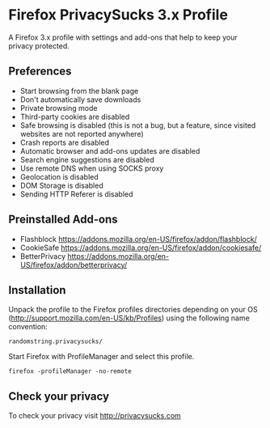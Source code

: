 Firefox PrivacySucks 3.x Profile
================================

A Firefox 3.x profile with settings and add-ons that help to keep your privacy
protected.

Preferences
-----------

- Start browsing from the blank page
- Don't automatically save downloads
- Private browsing mode
- Third-party cookies are disabled
- Safe browsing is disabled (this is not a bug, but a feature, since visited
websites are not reported anywhere)
- Crash reports are disabled
- Automatic browser and add-ons updates are disabled
- Search engine suggestions are disabled
- Use remote DNS when using SOCKS proxy
- Geolocation is disabled
- DOM Storage is disabled
- Sending HTTP Referer is disabled

Preinstalled Add-ons
--------------------

- Flashblock https://addons.mozilla.org/en-US/firefox/addon/flashblock/
- CookieSafe https://addons.mozilla.org/en-US/firefox/addon/cookiesafe/
- BetterPrivacy https://addons.mozilla.org/en-US/firefox/addon/betterprivacy/

Installation
------------

Unpack the profile to the Firefox profiles directories depending on your OS
(http://support.mozilla.com/en-US/kb/Profiles) using the following name convention:

	randomstring.privacysucks/

Start Firefox with ProfileManager and select this profile.

	firefox -profileManager -no-remote

Check your privacy
------------------

To check your privacy visit http://privacysucks.com
